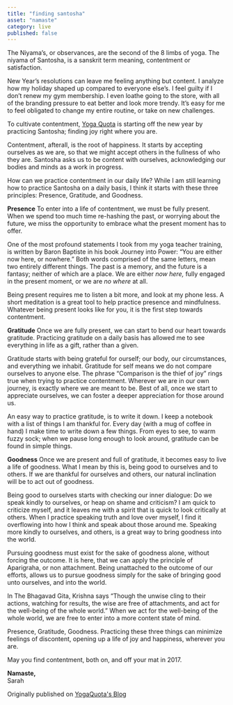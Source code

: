 ```yaml
---
title: "finding santosha"
asset: "namaste" 
category: live
published: false
---
```


The Niyama’s, or observances, are the second of the 8 limbs of yoga. The niyama of Santosha, is a sanskrit term meaning, contentment or satisfaction.

New Year’s resolutions can leave me feeling anything but content. I analyze how my holiday shaped up compared to everyone else’s. I feel guilty if I don’t renew my gym membership. I even loathe going to the store, with all of the branding pressure to eat better and look more trendy. It’s easy for me to feel obligated to change my entire routine, or take on new challenges.

To cultivate contentment, [Yoga Quota](http://www.yogaquota.com/) is starting off the new year by practicing Santosha; finding joy right where you are.

Contentment, afterall, is the root of happiness. It starts by accepting ourselves as we are, so that we might accept others in the fullness of who they are. Santosha asks us to be content with ourselves, acknowledging our bodies and minds as a work in progress. 

How can we practice contentment in our daily life? While I am still learning how to practice Santosha on a daily basis, I think it starts with these three principles: Presence, Gratitude, and Goodness. 

**Presence**
To enter into a life of contentment, we must be fully present. When we spend too much time re-hashing the past, or worrying about the future, we miss the opportunity to embrace what the present moment has to offer. 

One of the most profound statements I took from my yoga teacher training, is written by Baron Baptiste in his book Journey into Power: “You are either now here, or nowhere.” Both words comprised of the same letters, mean two entirely different things. The past is a memory, and the future is a fantasy; neither of which are a place. We are either _now here,_ fully engaged in the present moment, or we are _no where_ at all. 

Being present requires me to listen a bit more, and look at my phone less. A short meditation is a great tool to help practice presence and mindfulness. Whatever being present looks like for you, it is the first step towards contentment. 

**Gratitude**
Once we are fully present, we can start to bend our heart towards gratitude. Practicing gratitude on a daily basis has allowed me to see everything in life as a gift, rather than a given.


Gratitude starts with being grateful for ourself; our body, our circumstances, and everything we inhabit. Gratitude for self means we do not compare ourselves to anyone else. The phrase “Comparison is the thief of joy” rings true when trying to practice contentment.  Wherever we are in our own journey, is exactly where we are meant to be. Best of all, once we start to appreciate ourselves, we can foster a deeper appreciation for those around us.


An easy way to practice gratitude, is to write it down. I keep a notebook with a list of things I am thankful for. Every day (with a mug of coffee in hand) I make time to write down a few things. From eyes to see, to warm fuzzy sock; when we pause long enough to look around, gratitude can be found in simple things.

**Goodness**
Once we are present and full of gratitude, it becomes easy to live a life of goodness. What I mean by this is, being good to ourselves and to others. If we are thankful for ourselves and others, our natural inclination will be to act out of goodness.

Being good to ourselves starts with checking our inner dialogue: Do we speak kindly to ourselves, or heap on shame and criticism? I am quick to criticize myself, and it leaves me with a spirit that is quick to look critically at others. When I practice speaking truth and love over myself, I find it overflowing into how I think and speak about those around me. Speaking more kindly to ourselves, and others, is a great way to bring goodness into the world.

Pursuing goodness must exist for the sake of goodness alone, without forcing the outcome. It is here, that we can apply the principle of Aparigraha, or non attachment. Being unattached to the outcome of our efforts, allows us to pursue goodness simply for the sake of bringing good unto ourselves, and into the world.

In The Bhagavad Gita, Krishna says “Though the unwise cling to their actions, watching for results, the wise are free of attachments, and act for the well-being of the whole world.” When we act for the well-being of the whole world, we are free to enter into a more content state of mind.

Presence, Gratitude, Goodness. Practicing these three things can minimize feelings of discontent, opening up a life of joy and happiness, wherever you are.

May you find contentment, both on, and off your mat in 2017.

**Namaste,**
<br>Sarah

Originally published on [YogaQuota's Blog](http://www.yogaquota.com/blog/3-ways-to-find-santosha-happiness)
